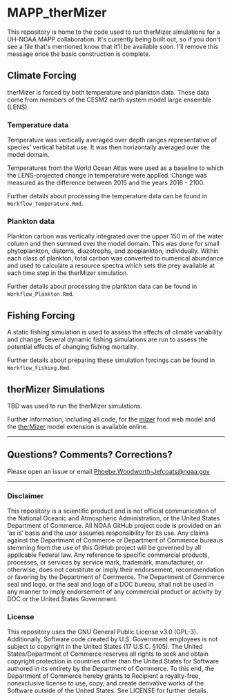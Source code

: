 # MAPP_therMizer
This repository is home to the code used to run therMizer simulations
for a UH-NOAA MAPP collaboration.  It's currently being built out, so
if you don't see a file that's mentioned know that it'll be available
soon.  I'll remove this message once the basic construction is 
complete.

## Climate Forcing
therMizer is forced by both temperature and plankton data. These data
come from members of the CESM2 earth system model large ensemble (LENS).

### Temperature data
Temperature was vertically averaged over depth ranges representative of 
species' vertical habitat use.  It was then horizontally averaged over the
model domain. 

Temperatures from the World Ocean Atlas were used as a baseline to which
the LENS-projected change in temperature were applied.  Change was 
measured as the difference between 2015 and the years 2016 - 2100.

Further details about processing the temperature data can be found in
`Workflow_Temperature.Rmd`.

### Plankton data
Plankton carbon was vertically integrated over the upper 150 m of the water
column and then summed over the model domain.  This was done for small 
phytoplankton, diatoms, diazotrophs, and zooplankton, individually.  Within
each class of plankton, total carbon was converted to numerical abundance and
used to calculate a resource spectra which sets the prey available at each
time step in the therMizer simulation.

Further details about processing the plankton data can be found in
`Workflow_Plankton.Rmd`.

## Fishing Forcing
A static fishing simulation is used to assess the effects of climate variability 
and change.  Several dynamic fishing simulations are run to assess the potential 
effects of changing fishing mortality.

Further details about preparing these simulation forcings can be found in
`Workflow_Fishing.Rmd`.

## therMizer Simulations
TBD was used to run the therMizer simulations.

Further information, including all code, for the [mizer](https://sizespectrum.org/mizer/) food web model and 
the [therMizer](https://github.com/sizespectrum/therMizer) model extension is available online.

---

## Questions?  Comments?  Corrections?
Please open an issue or email Phoebe.Woodworth-Jefcoats@noaa.gov

---

### Disclaimer
This repository is a scientific product and is not official communication 
of the National Oceanic and Atmospheric Administration, or the United 
States Department of Commerce. All NOAA GitHub project code is provided on 
an ‘as is’ basis and the user assumes responsibility for its use. Any 
claims against the Department of Commerce or Department of Commerce bureaus 
stemming from the use of this GitHub project will be governed by all 
applicable Federal law. Any reference to specific commercial products, 
processes, or services by service mark, trademark, manufacturer, or otherwise, 
does not constitute or imply their endorsement, recommendation or favoring by 
the Department of Commerce. The Department of Commerce seal and logo, or the 
seal and logo of a DOC bureau, shall not be used in any manner to imply 
endorsement of any commercial product or activity by DOC or the United 
States Government.

### License
This repository uses the GNU General Public License v3.0 (GPL-3).
Additionally, Software code created by U.S. Government employees 
is not subject to copyright in the United States (17 U.S.C. §105). 
The United States/Department of Commerce reserves all rights to 
seek and obtain copyright protection in countries other than the 
United States for Software authored in its entirety by the Department 
of Commerce. To this end, the Department of Commerce hereby grants 
to Recipient a royalty-free, nonexclusive license to use, copy, and 
create derivative works of the Software outside of the United States.
See LICENSE for further details.
